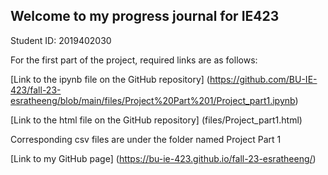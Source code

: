 ## Welcome to my progress journal for IE423

Student ID: 2019402030

For the first part of the project, required links are as follows:

[Link to the ipynb file on the GitHub repository] (https://github.com/BU-IE-423/fall-23-esratheeng/blob/main/files/Project%20Part%201/Project_part1.ipynb)

[Link to the html file on the GitHub repository] (files/Project_part1.html)

Corresponding csv files are under the folder named Project Part 1

[Link to my GitHub page] (https://bu-ie-423.github.io/fall-23-esratheeng/)
